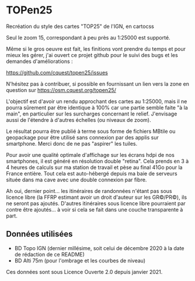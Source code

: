 # TOPen25
Recréation du style des cartes "TOP25" de l'IGN, en cartocss

Seul le zoom 15, correspondant à peu près au 1:25000 est supporté.

Même si le gros oeuvre est fait, les finitions vont prendre du temps 
et pour mieux les gérer, j'ai ouvert ce projet github pour le suivi 
des bugs et les demandes d'améliorations :

https://github.com/cquest/topen25/issues

N'hésitez pas à contribuer, si possible en fournissant un lien vers la zone en question sur https://osm.cquest.org/topen25/

L'objectif
 est d'avoir un rendu approchant des cartes au 1:25000, mais il ne 
pourra sûrement par être identique à 100% car une partie semble faite "à
 la main", en particulier sur les surcharges concernant le relief. 
J'envisage aussi de l'étendre à d'autres échelles (ou niveaux de zoom).

Le
 résultat pourra être publié à terme sous forme de fichiers MBtile ou geopackage
 pour être utilisé sans connexion par des applis sur smartphone. Merci 
donc de ne pas "aspirer" les tuiles.

Pour avoir une qualité 
optimale d'affichage sur les écrans hdpi de nos smartphones, il est 
généré en résolution double "retina". Cela prends en 3 à 4 heures de 
calculs sur ma station de travail et pèse au final 41Go pour la France 
entière. Tout cela est auto-hébergé depuis ma baie de serveurs située 
dans ma cave avec une double connexion par fibre.

Ah oui, dernier 
point... les itinéraires de randonnées n'étant pas sous licence libre 
(la FFRP estimant avoir un droit d'auteur sur les GR©/PR©), ils ne 
seront pas ajoutés. D'autres itinéraires sous licence libre pourraient 
par contre être ajoutés... à voir si cela se fait dans une couche 
transparente à part.


## Données utilisées

- BD Topo IGN (dernier millésime, soit celui de décembre 2020 à la date de rédaction de ce README)
- BD Alti 75m (pour l'ombrage et les courbes de niveau)

Ces données sont sous Licence Ouverte 2.0 depuis janvier 2021.
